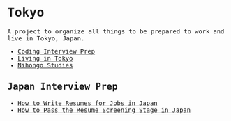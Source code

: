 <samp>

# Tokyo

A project to organize all things to be prepared to work and live in Tokyo, Japan.

- [Coding Interview Prep](https://github.com/imteekay/algorithms)
- [Living in Tokyo](living_in_tokyo)
- [Nihongo Studies](https://github.com/imteekay/nihongo)

## Japan Interview Prep

- [How to Write Resumes for Jobs in Japan](https://www.tokyodev.com/articles/how-to-write-resumes-for-jobs-in-japan)
- [How to Pass the Resume Screening Stage in Japan](https://www.tokyodev.com/articles/how-to-pass-the-resume-screening-stage-in-japan)

</samp>
